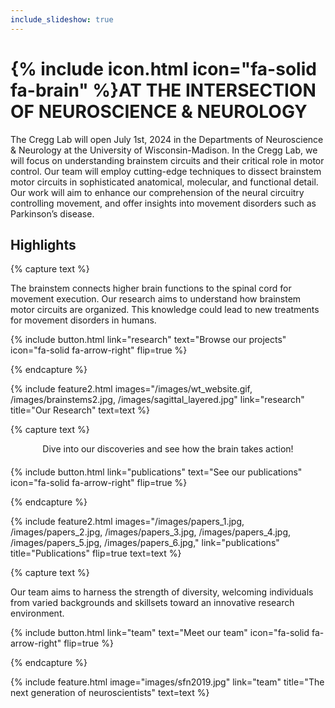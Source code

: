 ```yaml
---
include_slideshow: true
---
```



# {% include icon.html icon="fa-solid fa-brain" %}AT THE INTERSECTION OF NEUROSCIENCE & NEUROLOGY

The Cregg Lab will open July 1st, 2024 in the Departments of Neuroscience & Neurology at the University of Wisconsin-Madison. In the Cregg Lab, we will focus on understanding brainstem circuits and their critical role in motor control. Our team will employ cutting-edge techniques to dissect brainstem motor circuits in sophisticated anatomical, molecular, and functional detail. Our work will aim to enhance our comprehension of the neural circuitry controlling movement, and offer insights into movement disorders such as Parkinson’s disease.

## Highlights

{% capture text %}

The brainstem connects higher brain functions to the spinal cord for movement execution. Our research aims to understand how brainstem motor circuits are organized.  This knowledge could lead to new treatments for movement disorders in humans.

{%
  include button.html
  link="research"
  text="Browse our projects"
  icon="fa-solid fa-arrow-right"
  flip=true
%}

{% endcapture %}

{%
  include feature2.html
  images="/images/wt_website.gif, /images/brainstems2.jpg, /images/sagittal_layered.jpg"
  link="research"
  title="Our Research"
  text=text
%}

{% capture text %}

<div style="text-align: center; margin-bottom: 20px;">Dive into our discoveries and see how the brain takes action!</div>

{%
  include button.html
  link="publications"
  text="See our publications"
  icon="fa-solid fa-arrow-right"
  flip=true
%}

{% endcapture %}

{%
  include feature2.html
  images="/images/papers_1.jpg, /images/papers_2.jpg, /images/papers_3.jpg, /images/papers_4.jpg, /images/papers_5.jpg, /images/papers_6.jpg,"
  link="publications"
  title="Publications"
  flip=true
  text=text
%}

{% capture text %}

Our team aims to harness the strength of diversity, welcoming individuals from varied backgrounds and skillsets toward an innovative research environment. 

{%
  include button.html
  link="team"
  text="Meet our team"
  icon="fa-solid fa-arrow-right"
  flip=true
%}

{% endcapture %}

{%
  include feature.html
  image="images/sfn2019.jpg"
  link="team"
  title="The next generation of neuroscientists"
  text=text
%}
